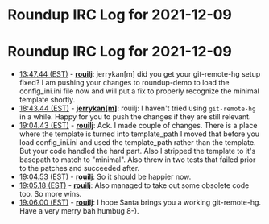 # Roundup IRC Log for 2021-12-09 #
# Roundup IRC Log for 2021-12-09
* <a href="#13:47.44" id="13:47.44">13:47.44 (EST)</a> - __[rouilj](https://github.com/rouilj)__: jerrykan[m] did you get your git-remote-hg setup fixed? I am pushing your changes to roundup-demo to load the config_ini.ini file now and will put a fix to properly recognize the minimal template shortly.
* <a href="#18:43.44" id="18:43.44">18:43.44 (EST)</a> - __[jerrykan[m]](https://github.com/jerrykan[m])__: rouilj: I haven't tried using `git-remote-hg` in a while. Happy for you to push the changes if they are still relevant.
* <a href="#19:04.43" id="19:04.43">19:04.43 (EST)</a> - __[rouilj](https://github.com/rouilj)__: Ack. I made couple of changes. There is a place where the template is turned into  template_path I moved that before you load config_ini.ini and used the template_path rather than the template. But your code handled the hard part. Also I stripped the template to it's basepath to match to "minimal". Also threw in two tests that failed prior to the patches and succeeded after.
* <a href="#19:04.53" id="19:04.53">19:04.53 (EST)</a> - __[rouilj](https://github.com/rouilj)__: So it should be happier now.
* <a href="#19:05.18" id="19:05.18">19:05.18 (EST)</a> - __[rouilj](https://github.com/rouilj)__: Also managed to take out some obsolete code too. So more wins.
* <a href="#19:06.00" id="19:06.00">19:06.00 (EST)</a> - __[rouilj](https://github.com/rouilj)__: I hope Santa brings you a working git-remote-hg. Have a very merry bah humbug 8-).
